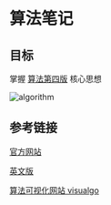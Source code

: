 # 算法笔记

## 目标

掌握 [算法第四版](https://book.douban.com/subject/10432347/) 核心思想

![algorithm](https://algs4.cs.princeton.edu/cover.png)

## 参考链接

[官方网站](https://algs4.cs.princeton.edu/home/)

[英文版](http://www.albertstam.com/Algorithms.pdf)

[算法可视化网站 visualgo](https://visualgo.net/en)
